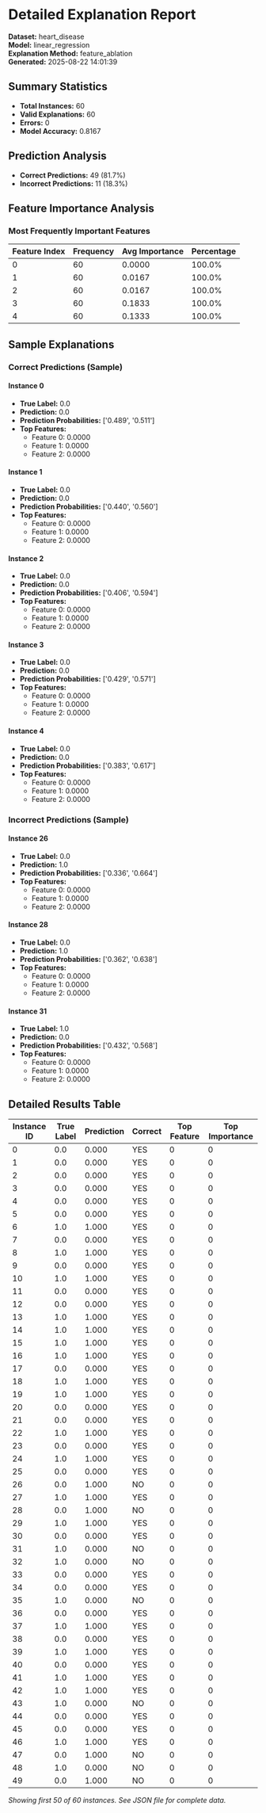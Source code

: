 # Detailed Explanation Report

**Dataset:** heart_disease  
**Model:** linear_regression  
**Explanation Method:** feature_ablation  
**Generated:** 2025-08-22 14:01:39  

## Summary Statistics

- **Total Instances:** 60
- **Valid Explanations:** 60
- **Errors:** 0
- **Model Accuracy:** 0.8167

## Prediction Analysis

- **Correct Predictions:** 49 (81.7%)
- **Incorrect Predictions:** 11 (18.3%)

## Feature Importance Analysis

### Most Frequently Important Features

| Feature Index | Frequency | Avg Importance | Percentage |
|---------------|-----------|----------------|------------|
| 0 | 60 | 0.0000 | 100.0% |
| 1 | 60 | 0.0167 | 100.0% |
| 2 | 60 | 0.0167 | 100.0% |
| 3 | 60 | 0.1833 | 100.0% |
| 4 | 60 | 0.1333 | 100.0% |

## Sample Explanations

### Correct Predictions (Sample)

#### Instance 0

- **True Label:** 0.0
- **Prediction:** 0.0
- **Prediction Probabilities:** ['0.489', '0.511']
- **Top Features:**
  - Feature 0: 0.0000
  - Feature 1: 0.0000
  - Feature 2: 0.0000

#### Instance 1

- **True Label:** 0.0
- **Prediction:** 0.0
- **Prediction Probabilities:** ['0.440', '0.560']
- **Top Features:**
  - Feature 0: 0.0000
  - Feature 1: 0.0000
  - Feature 2: 0.0000

#### Instance 2

- **True Label:** 0.0
- **Prediction:** 0.0
- **Prediction Probabilities:** ['0.406', '0.594']
- **Top Features:**
  - Feature 0: 0.0000
  - Feature 1: 0.0000
  - Feature 2: 0.0000

#### Instance 3

- **True Label:** 0.0
- **Prediction:** 0.0
- **Prediction Probabilities:** ['0.429', '0.571']
- **Top Features:**
  - Feature 0: 0.0000
  - Feature 1: 0.0000
  - Feature 2: 0.0000

#### Instance 4

- **True Label:** 0.0
- **Prediction:** 0.0
- **Prediction Probabilities:** ['0.383', '0.617']
- **Top Features:**
  - Feature 0: 0.0000
  - Feature 1: 0.0000
  - Feature 2: 0.0000

### Incorrect Predictions (Sample)

#### Instance 26

- **True Label:** 0.0
- **Prediction:** 1.0
- **Prediction Probabilities:** ['0.336', '0.664']
- **Top Features:**
  - Feature 0: 0.0000
  - Feature 1: 0.0000
  - Feature 2: 0.0000

#### Instance 28

- **True Label:** 0.0
- **Prediction:** 1.0
- **Prediction Probabilities:** ['0.362', '0.638']
- **Top Features:**
  - Feature 0: 0.0000
  - Feature 1: 0.0000
  - Feature 2: 0.0000

#### Instance 31

- **True Label:** 1.0
- **Prediction:** 0.0
- **Prediction Probabilities:** ['0.432', '0.568']
- **Top Features:**
  - Feature 0: 0.0000
  - Feature 1: 0.0000
  - Feature 2: 0.0000

## Detailed Results Table

| Instance ID | True Label | Prediction | Correct | Top Feature | Top Importance |
|-------------|------------|------------|---------|-------------|----------------|
| 0 | 0.0 | 0.000 | YES | 0 | 0 |
| 1 | 0.0 | 0.000 | YES | 0 | 0 |
| 2 | 0.0 | 0.000 | YES | 0 | 0 |
| 3 | 0.0 | 0.000 | YES | 0 | 0 |
| 4 | 0.0 | 0.000 | YES | 0 | 0 |
| 5 | 0.0 | 0.000 | YES | 0 | 0 |
| 6 | 1.0 | 1.000 | YES | 0 | 0 |
| 7 | 0.0 | 0.000 | YES | 0 | 0 |
| 8 | 1.0 | 1.000 | YES | 0 | 0 |
| 9 | 0.0 | 0.000 | YES | 0 | 0 |
| 10 | 1.0 | 1.000 | YES | 0 | 0 |
| 11 | 0.0 | 0.000 | YES | 0 | 0 |
| 12 | 0.0 | 0.000 | YES | 0 | 0 |
| 13 | 1.0 | 1.000 | YES | 0 | 0 |
| 14 | 1.0 | 1.000 | YES | 0 | 0 |
| 15 | 1.0 | 1.000 | YES | 0 | 0 |
| 16 | 1.0 | 1.000 | YES | 0 | 0 |
| 17 | 0.0 | 0.000 | YES | 0 | 0 |
| 18 | 1.0 | 1.000 | YES | 0 | 0 |
| 19 | 1.0 | 1.000 | YES | 0 | 0 |
| 20 | 0.0 | 0.000 | YES | 0 | 0 |
| 21 | 0.0 | 0.000 | YES | 0 | 0 |
| 22 | 1.0 | 1.000 | YES | 0 | 0 |
| 23 | 0.0 | 0.000 | YES | 0 | 0 |
| 24 | 1.0 | 1.000 | YES | 0 | 0 |
| 25 | 0.0 | 0.000 | YES | 0 | 0 |
| 26 | 0.0 | 1.000 | NO | 0 | 0 |
| 27 | 1.0 | 1.000 | YES | 0 | 0 |
| 28 | 0.0 | 1.000 | NO | 0 | 0 |
| 29 | 1.0 | 1.000 | YES | 0 | 0 |
| 30 | 0.0 | 0.000 | YES | 0 | 0 |
| 31 | 1.0 | 0.000 | NO | 0 | 0 |
| 32 | 1.0 | 0.000 | NO | 0 | 0 |
| 33 | 0.0 | 0.000 | YES | 0 | 0 |
| 34 | 0.0 | 0.000 | YES | 0 | 0 |
| 35 | 1.0 | 0.000 | NO | 0 | 0 |
| 36 | 0.0 | 0.000 | YES | 0 | 0 |
| 37 | 1.0 | 1.000 | YES | 0 | 0 |
| 38 | 0.0 | 0.000 | YES | 0 | 0 |
| 39 | 1.0 | 1.000 | YES | 0 | 0 |
| 40 | 0.0 | 0.000 | YES | 0 | 0 |
| 41 | 1.0 | 1.000 | YES | 0 | 0 |
| 42 | 1.0 | 1.000 | YES | 0 | 0 |
| 43 | 1.0 | 0.000 | NO | 0 | 0 |
| 44 | 0.0 | 0.000 | YES | 0 | 0 |
| 45 | 0.0 | 0.000 | YES | 0 | 0 |
| 46 | 1.0 | 1.000 | YES | 0 | 0 |
| 47 | 0.0 | 1.000 | NO | 0 | 0 |
| 48 | 1.0 | 0.000 | NO | 0 | 0 |
| 49 | 0.0 | 1.000 | NO | 0 | 0 |

*Showing first 50 of 60 instances. See JSON file for complete data.*
